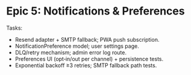 # Epic 5: Notifications & Preferences

Tasks:

- Resend adapter + SMTP fallback; PWA push subscription.
- NotificationPreference model; user settings page.
- DLQ/retry mechanism; admin error log route.
- Preferences UI (opt‑in/out per channel) + persistence tests.
- Exponential backoff ≥3 retries; SMTP fallback path tests.
